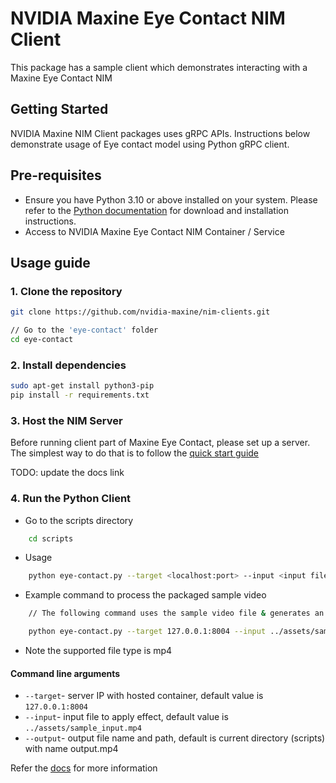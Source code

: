 
# NVIDIA Maxine Eye Contact NIM Client

This package has a sample client which demonstrates interacting with a Maxine Eye Contact NIM

## Getting Started

NVIDIA Maxine NIM Client packages uses gRPC APIs. Instructions below demonstrate usage of Eye contact model using Python gRPC client.

## Pre-requisites

- Ensure you have Python 3.10 or above installed on your system.
Please refer to the [Python documentation](https://www.python.org/downloads/) for download and installation instructions.
- Access to NVIDIA Maxine Eye Contact NIM Container / Service

## Usage guide

### 1. Clone the repository

```bash
git clone https://github.com/nvidia-maxine/nim-clients.git

// Go to the 'eye-contact' folder
cd eye-contact
```

### 2. Install dependencies

```bash
sudo apt-get install python3-pip
pip install -r requirements.txt
```

### 3. Host the NIM Server

Before running client part of Maxine Eye Contact, please set up a server.
The simplest way to do that is to follow the [quick start guide](https://nim-tme.gitlab-master-pages.nvidia.com/-/documentation/-/jobs/110488926/artifacts/_build/docs/maxine/eye-contact/latest/index.html)

TODO: update the docs link

### 4. Run the Python Client

- Go to the scripts directory

```bash
    cd scripts
```

- Usage

```bash
    python eye-contact.py --target <localhost:port> --input <input file path> --output <output file path and the file name>
 ```

- Example command to process the packaged sample video


```bash
    // The following command uses the sample video file & generates an ouput.mp4 file in the current folder

    python eye-contact.py --target 127.0.0.1:8004 --input ../assets/sample_input.mp4 --output output.mp4
 ```

- Note the supported file type is mp4

#### Command line arguments

- `--target`- server IP with hosted container, default value is `127.0.0.1:8004`
- `--input`- input file to apply effect, default value is `../assets/sample_input.mp4`
- `--output`- output file name and path, default is current directory (scripts) with name output.mp4

Refer the [docs](https://nim-tme.gitlab-master-pages.nvidia.com/-/documentation/-/jobs/110488926/artifacts/_build/docs/maxine/eye-contact/latest/index.html) for more information
